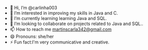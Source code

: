 - 👋 Hi, I’m @carlinha003
- 👀 I’m interested in improving my skills in Java and C.
- 🌱 I’m currently learning learning Java and SQL.
- 💞️ I’m looking to collaborate on projects related to Java and SQL..
- 📫 How to reach me martinscarla342@gmail.com
- 😄 Pronouns: she/her
- ⚡ Fun fact:I'm very communicative and creative.


